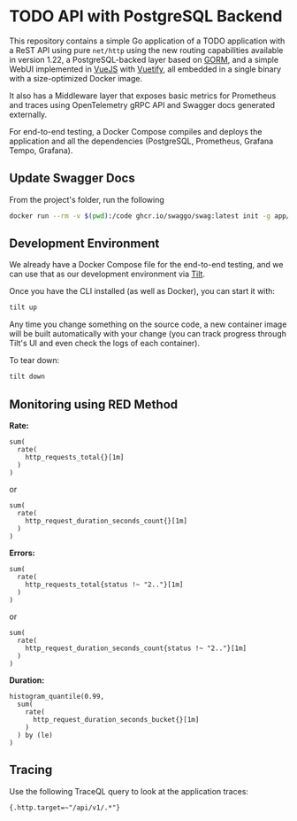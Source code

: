 # TODO API with PostgreSQL Backend

This repository contains a simple Go application of a TODO application with a ReST API using pure `net/http` using the new routing capabilities available in version 1.22, a PostgreSQL-backed layer based on [GORM](https://gorm.io/), and a simple WebUI implemented in [VueJS](https://vuejs.org/) with [Vuetify](https://vuetifyjs.com/), all embedded in a single binary with a size-optimized Docker image.

It also has a Middleware layer that exposes basic metrics for Prometheus and traces using OpenTelemetry gRPC API and Swagger docs generated externally.

For end-to-end testing, a Docker Compose compiles and deploys the application and all the dependencies (PostgreSQL, Prometheus, Grafana Tempo, Grafana).

## Update Swagger Docs

From the project's folder, run the following

```bash
docker run --rm -v $(pwd):/code ghcr.io/swaggo/swag:latest init -g app/handlers.go -o app/docs
```

## Development Environment

We already have a Docker Compose file for the end-to-end testing, and we can use that as our development environment via [Tilt](https://tilt.dev/).

Once you have the CLI installed (as well as Docker), you can start it with:

```bash
tilt up
```

Any time you change something on the source code, a new container image will be built automatically with your change (you can track progress through Tilt's UI and even check the logs of each container).

To tear down:

```bash
tilt down
```

## Monitoring using RED Method

**Rate:**

```promql
sum(
  rate(
    http_requests_total{}[1m]
  )
)
```

or

```promql
sum(
  rate(
    http_request_duration_seconds_count{}[1m]
  )
)
```

**Errors:**

```promql
sum(
  rate(
    http_requests_total{status !~ "2.."}[1m]
  )
)
```

or

```promql
sum(
  rate(
    http_request_duration_seconds_count{status !~ "2.."}[1m]
  )
)
```

**Duration:**

```promql
histogram_quantile(0.99,
  sum(
    rate(
      http_request_duration_seconds_bucket{}[1m]
    )
  ) by (le)
)
```

## Tracing

Use the following TraceQL query to look at the application traces:

```traceql
{.http.target=~"/api/v1/.*"}
```
